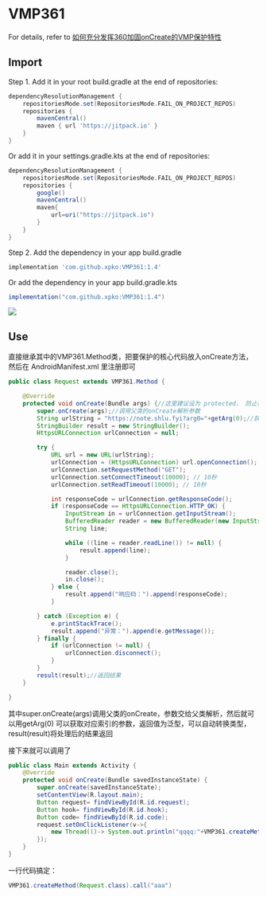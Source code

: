 # VMP361

For details, refer
to [如何充分发挥360加固onCreate的VMP保护特性](https://note.shlu.fyi/Android/%E5%A6%82%E4%BD%95%E5%85%85%E5%88%86%E5%8F%91%E6%8C%A5360%E5%8A%A0%E5%9B%BAonCreate%E7%9A%84VMP%E4%BF%9D%E6%8A%A4%E7%89%B9%E6%80%A7/)

## Import

Step 1. Add it in your root build.gradle at the end of repositories:
```groovy
dependencyResolutionManagement {
    repositoriesMode.set(RepositoriesMode.FAIL_ON_PROJECT_REPOS)
    repositories {
        mavenCentral()
        maven { url 'https://jitpack.io' }
    }
}
```

Or add it in your settings.gradle.kts at the end of repositories:

```groovy
dependencyResolutionManagement {
    repositoriesMode.set(RepositoriesMode.FAIL_ON_PROJECT_REPOS)
    repositories {
        google()
        mavenCentral()
        maven{
            url=uri("https://jitpack.io")
        }
    }
}
```

Step 2. Add the dependency in your app build.gradle
```groovy
implementation 'com.github.xpko:VMP361:1.4'
```

Or add the dependency in your app build.gradle.kts

```groovy
implementation("com.github.xpko:VMP361:1.4")
```

[![](https://jitpack.io/v/xpko/VMP361.svg)](https://jitpack.io/#xpko/VMP361)

## Use

直接继承其中的VMP361.Method类，把要保护的核心代码放入onCreate方法，然后在 AndroidManifest.xml 里注册即可

```java
public class Request extends VMP361.Method {

    @Override
    protected void onCreate(Bundle args) {//这里建议设为 protected， 防止被外部调用
        super.onCreate(args);//调用父类的onCreate解析参数
        String urlString = "https://note.shlu.fyi?arg0="+getArg(0);//获取参数
        StringBuilder result = new StringBuilder();
        HttpsURLConnection urlConnection = null;

        try {
            URL url = new URL(urlString);
            urlConnection = (HttpsURLConnection) url.openConnection();
            urlConnection.setRequestMethod("GET");
            urlConnection.setConnectTimeout(10000); // 10秒
            urlConnection.setReadTimeout(10000); // 10秒

            int responseCode = urlConnection.getResponseCode();
            if (responseCode == HttpsURLConnection.HTTP_OK) {
                InputStream in = urlConnection.getInputStream();
                BufferedReader reader = new BufferedReader(new InputStreamReader(in));
                String line;

                while ((line = reader.readLine()) != null) {
                    result.append(line);
                }

                reader.close();
                in.close();
            } else {
                result.append("响应码：").append(responseCode);
            }

        } catch (Exception e) {
            e.printStackTrace();
            result.append("异常：").append(e.getMessage());
        } finally {
            if (urlConnection != null) {
                urlConnection.disconnect();
            }
        }
        result(result);//返回结果
    }

}
```

其中super.onCreate(args)调用父类的onCreate，参数交给父类解析，然后就可以用getArg(0)
可以获取对应索引的参数，返回值为泛型，可以自动转换类型，result(result)将处理后的结果返回

接下来就可以调用了

```java
public class Main extends Activity {
    @Override
    protected void onCreate(Bundle savedInstanceState) {
        super.onCreate(savedInstanceState);
        setContentView(R.layout.main);
        Button request= findViewById(R.id.request);
        Button hook= findViewById(R.id.hook);
        Button code= findViewById(R.id.code);
        request.setOnClickListener(v->{
            new Thread(()-> System.out.println("qqqq:"+VMP361.createMethod(Request.class).call("aaa"))).start();
        });
    }
}
```

一行代码搞定：

```java
VMP361.createMethod(Request.class).call("aaa")
```
